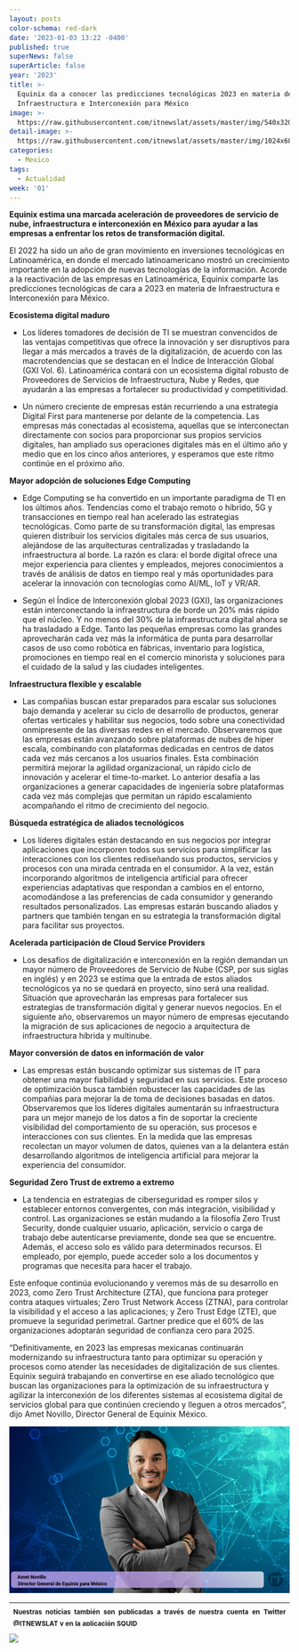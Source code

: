 ```yaml
---
layout: posts
color-schema: red-dark
date: '2023-01-03 13:22 -0400'
published: true
superNews: false
superArticle: false
year: '2023'
title: >-
  Equinix da a conocer las predicciones tecnológicas 2023 en materia de
  Infraestructura e Interconexión para México
image: >-
  https://raw.githubusercontent.com/itnewslat/assets/master/img/540x320/Amet-Novillo-p.jpg
detail-image: >-
  https://raw.githubusercontent.com/itnewslat/assets/master/img/1024x680/Amet-Novillo-g.jpg
categories:
  - Mexico
tags:
  - Actualidad
week: '01'
---
```

**Equinix estima una marcada aceleración de proveedores de servicio de nube, infraestructura e interconexión en México para ayudar a las empresas a enfrentar los retos de transformación digital.**

El 2022 ha sido un año de gran movimiento en inversiones tecnológicas en Latinoamérica, en donde el mercado latinoamericano mostró un crecimiento importante en la adopción de nuevas tecnologías de la información.  Acorde a la reactivación de las empresas en Latinoamérica, Equinix comparte las predicciones tecnológicas de cara a 2023 en materia de Infraestructura e Interconexión para México.

**Ecosistema digital maduro**
- Los líderes tomadores de decisión de TI se muestran convencidos de las ventajas competitivas que ofrece la innovación y ser disruptivos para llegar a más mercados a través de la digitalización, de acuerdo con las macrotendencias que se destacan en el Índice de Interacción Global (GXI Vol. 6). Latinoamérica contará con un ecosistema digital robusto de Proveedores de Servicios de Infraestructura, Nube y Redes, que ayudarán a las empresas a fortalecer su productividad y competitividad.   

- Un número creciente de empresas están recurriendo a una estrategia Digital First para mantenerse por delante de la competencia. Las empresas más conectadas al ecosistema, aquellas que se interconectan directamente con socios para proporcionar sus propios servicios digitales, han ampliado sus operaciones digitales más en el último año y medio que en los cinco años anteriores, y esperamos que este ritmo continúe en el próximo año.

**Mayor adopción de soluciones Edge Computing**
- Edge Computing se ha convertido en un importante paradigma de TI en los últimos años. Tendencias como el trabajo remoto o híbrido, 5G y transacciones en tiempo real han acelerado las estrategias tecnológicas. Como parte de su transformación digital, las empresas quieren distribuir los servicios digitales más cerca de sus usuarios, alejándose de las arquitecturas centralizadas y trasladando la infraestructura al borde. La razón es clara: el borde digital ofrece una mejor experiencia para clientes y empleados, mejores conocimientos a través de análisis de datos en tiempo real y más oportunidades para acelerar la innovación con tecnologías como AI/ML, IoT y VR/AR.

- Según el Índice de Interconexión global 2023 (GXI), las organizaciones están interconectando la infraestructura de borde un 20% más rápido que el núcleo. Y no menos del 30% de la infraestructura digital ahora se ha trasladado a Edge. Tanto las pequeñas empresas como las grandes aprovecharán cada vez más la informática de punta para desarrollar casos de uso como robótica en fábricas, inventario para logística, promociones en tiempo real en el comercio minorista y soluciones para el cuidado de la salud y las ciudades inteligentes.

**Infraestructura flexible y escalable**
- Las compañías buscan estar preparados para escalar sus soluciones bajo demanda y acelerar su ciclo de desarrollo de productos, generar ofertas verticales y habilitar sus negocios, todo sobre una conectividad onmipresente de las diversas redes en el mercado. Observaremos que las empresas están avanzando sobre plataformas de nubes de hiper escala, combinando con plataformas dedicadas en centros de datos cada vez más cercanos a los usuarios finales. Esta combinación permitirá mejorar la agilidad organizacional, un rápido ciclo de innovación y acelerar el time-to-market. Lo anterior desafía a las organizaciones a generar capacidades de ingeniería sobre plataformas cada vez más complejas que permitan un rápido escalamiento acompañando el ritmo de crecimiento del negocio.

**Búsqueda estratégica de aliados tecnológicos**
- Los líderes digitales están destacando en sus negocios por integrar aplicaciones que incorporen todos sus servicios para simplificar las interacciones con los clientes rediseñando sus productos, servicios y procesos con una mirada centrada en el consumidor. A la vez, están incorporando algoritmos de inteligencia artificial para ofrecer experiencias adaptativas que respondan a cambios en el entorno, acomodándose a las preferencias de cada consumidor y generando resultados personalizados. Las empresas estarán buscando aliados y partners que también tengan en su estrategia la transformación digital para facilitar sus proyectos.

**Acelerada participación de Cloud Service Providers**
- Los desafíos de digitalización e interconexión en la región demandan un mayor número de Proveedores de Servicio de Nube (CSP, por sus siglas en inglés) y en 2023 se estima que la entrada de estos aliados tecnológicos ya no se quedará en proyecto, sino será una realidad. Situación que aprovecharán las empresas para fortalecer sus estrategias de transformación digital y generar nuevos negocios. En el siguiente año, observaremos un mayor número de empresas ejecutando la migración de sus aplicaciones de negocio a arquitectura de infraestructura híbrida y multinube. 

**Mayor conversión de datos en información de valor**
- Las empresas están buscando optimizar sus sistemas de IT para obtener una mayor fiabilidad y seguridad en sus servicios. Este proceso de optimización busca también robustecer las capacidades de las compañías para mejorar la de toma de decisiones basadas en datos. Observaremos que los líderes digitales aumentarán su infraestructura para un mejor manejo de los datos a fin de soportar la creciente visibilidad del comportamiento de su operación, sus procesos e interacciones con sus clientes. En la medida que las empresas recolectan un mayor volumen de datos, quienes van a la delantera están desarrollando algoritmos de inteligencia artificial para mejorar la experiencia del consumidor.

**Seguridad Zero Trust de extremo a extremo**
- La tendencia en estrategias de ciberseguridad es romper silos y establecer entornos convergentes, con más integración, visibilidad y control. Las organizaciones se están mudando a la filosofía Zero Trust Security, donde cualquier usuario, aplicación, servicio o carga de trabajo debe autenticarse previamente, donde sea que se encuentre. Además, el acceso solo es válido para determinados recursos. El empleado, por ejemplo, puede acceder solo a los documentos y programas que necesita para hacer el trabajo.

Este enfoque continúa evolucionando y veremos más de su desarrollo en 2023, como Zero Trust Architecture (ZTA), que funciona para proteger contra ataques virtuales; Zero Trust Network Access (ZTNA), para controlar la visibilidad y el acceso a las aplicaciones; y Zero Trust Edge (ZTE), que promueve la seguridad perimetral. Gartner predice que el 60% de las organizaciones adoptarán seguridad de confianza cero para 2025.

“Definitivamente, en 2023 las empresas mexicanas continuarán modernizando su infraestructura tanto para optimizar su operación y procesos como atender las necesidades de digitalización de sus clientes. Equinix seguirá trabajando en convertirse en ese aliado tecnológico que buscan las organizaciones para la optimización de su infraestructura y agilizar la interconexión de los diferentes sistemas al ecosistema digital de servicios global para que continúen creciendo y lleguen a otros mercados”, dijo Amet Novillo, Director General de Equinix México.  

![](https://raw.githubusercontent.com/itnewslat/assets/master/img/540x320/Amet-Novillo-p.jpg)

<table style="height: 42px;" width="569">
<tbody>
<tr>
<td style="text-align: justify;"><sub><strong>Nuestras noticias también son publicadas a través de nuestra cuenta en Twitter <a href="https://twitter.com/itnewslat?lang=es">@ITNEWSLAT</a> y en la aplicación <a href="https://squidapp.co/en/">SQUID</a></strong></sub></td>
</tr>
</tbody>
</table>

<img src="https://tracker.metricool.com/c3po.jpg?hash=56f88a41e39ab42c063cc51676587a04"/>
